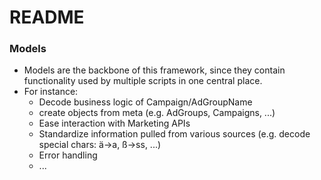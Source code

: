 # README #
### Models ###
* Models are the backbone of this framework, since they contain functionality used by multiple scripts in one central place.
* For instance:
    * Decode business logic of Campaign/AdGroupName
    * create objects from meta (e.g. AdGroups, Campaigns, ...)
    * Ease interaction with Marketing APIs
    * Standardize information pulled from various sources (e.g. decode special chars: ä->a, ß->ss, ...)
    * Error handling
    * ...

